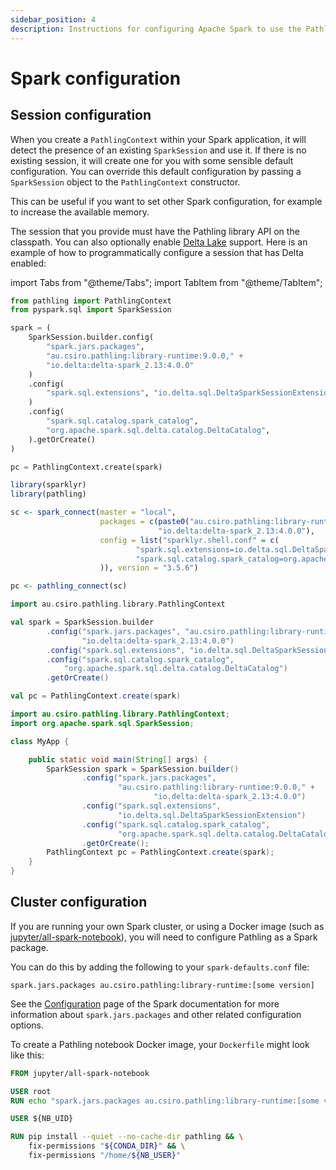 ```yaml
---
sidebar_position: 4
description: Instructions for configuring Apache Spark to use the Pathling library.
---
```


# Spark configuration

## Session configuration

When you create a `PathlingContext` within your Spark application, it will
detect the presence of an existing `SparkSession` and use it. If there is no
existing session, it will create one for you with some sensible default
configuration. You can override this default configuration by passing
a `SparkSession` object to the `PathlingContext` constructor.

This can be useful if you want to set other Spark configuration, for example to
increase the available memory.

The session that you provide must have the Pathling library API on the
classpath. You can also optionally enable [Delta Lake](https://delta.io/)
support. Here is an example of how to programmatically configure a session that
has Delta enabled:

import Tabs from "@theme/Tabs";
import TabItem from "@theme/TabItem";

<!--suppress CheckEmptyScriptTag -->
<Tabs>
<TabItem value="python" label="Python">

```python
from pathling import PathlingContext
from pyspark.sql import SparkSession

spark = (
    SparkSession.builder.config(
        "spark.jars.packages",
        "au.csiro.pathling:library-runtime:9.0.0," +
        "io.delta:delta-spark_2.13:4.0.0"
    )
    .config(
        "spark.sql.extensions", "io.delta.sql.DeltaSparkSessionExtension"
    )
    .config(
        "spark.sql.catalog.spark_catalog",
        "org.apache.spark.sql.delta.catalog.DeltaCatalog",
    ).getOrCreate()
)

pc = PathlingContext.create(spark)
```

</TabItem>
<TabItem value="r" label="R">

```r
library(sparklyr)
library(pathling)

sc <- spark_connect(master = "local",
                    packages = c(paste0("au.csiro.pathling:library-runtime:", pathling_version()),
                                 "io.delta:delta-spark_2.13:4.0.0"),
                    config = list("sparklyr.shell.conf" = c(
                            "spark.sql.extensions=io.delta.sql.DeltaSparkSessionExtension",
                            "spark.sql.catalog.spark_catalog=org.apache.spark.sql.delta.catalog.DeltaCatalog"
                    )), version = "3.5.6")

pc <- pathling_connect(sc)
```

</TabItem>
<TabItem value="scala" label="Scala">

```scala
import au.csiro.pathling.library.PathlingContext

val spark = SparkSession.builder
        .config("spark.jars.packages", "au.csiro.pathling:library-runtime:9.0.0," +
                "io.delta:delta-spark_2.13:4.0.0")
        .config("spark.sql.extensions", "io.delta.sql.DeltaSparkSessionExtension")
        .config("spark.sql.catalog.spark_catalog",
            "org.apache.spark.sql.delta.catalog.DeltaCatalog")
        .getOrCreate()

val pc = PathlingContext.create(spark)
```

</TabItem>
<TabItem value="java" label="Java">

```java
import au.csiro.pathling.library.PathlingContext;
import org.apache.spark.sql.SparkSession;

class MyApp {

    public static void main(String[] args) {
        SparkSession spark = SparkSession.builder()
                .config("spark.jars.packages",
                        "au.csiro.pathling:library-runtime:9.0.0," +
                                "io.delta:delta-spark_2.13:4.0.0")
                .config("spark.sql.extensions",
                        "io.delta.sql.DeltaSparkSessionExtension")
                .config("spark.sql.catalog.spark_catalog",
                        "org.apache.spark.sql.delta.catalog.DeltaCatalog")
                .getOrCreate();
        PathlingContext pc = PathlingContext.create(spark);
    }
}
```

</TabItem>
</Tabs>

## Cluster configuration

If you are running your own Spark cluster, or using a Docker image (such
as [jupyter/all-spark-notebook](https://hub.docker.com/r/jupyter/all-spark-notebook)),
you will need to configure Pathling as a Spark package.

You can do this by adding the following to your `spark-defaults.conf` file:

```
spark.jars.packages au.csiro.pathling:library-runtime:[some version]
```

See the [Configuration](https://spark.apache.org/docs/latest/configuration.html)
page of the Spark documentation for more information about `spark.jars.packages`
and other related configuration options.

To create a Pathling notebook Docker image, your `Dockerfile` might look like
this:

```dockerfile
FROM jupyter/all-spark-notebook

USER root
RUN echo "spark.jars.packages au.csiro.pathling:library-runtime:[some version]" >> /usr/local/spark/conf/spark-defaults.conf

USER ${NB_UID}

RUN pip install --quiet --no-cache-dir pathling && \
    fix-permissions "${CONDA_DIR}" && \
    fix-permissions "/home/${NB_USER}"
```

